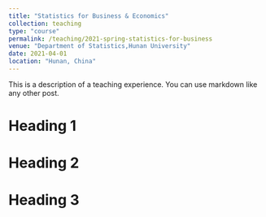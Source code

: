 ```yaml
---
title: "Statistics for Business & Economics"
collection: teaching
type: "course"
permalink: /teaching/2021-spring-statistics-for-business
venue: "Department of Statistics,Hunan University"
date: 2021-04-01
location: "Hunan, China"
---
```


This is a description of a teaching experience. You can use markdown like any other post.

Heading 1
======

Heading 2
======

Heading 3
======
